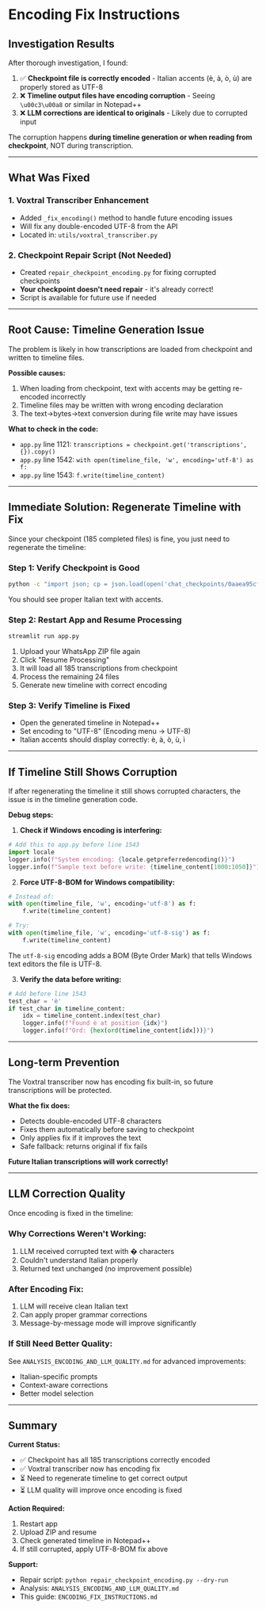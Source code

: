 # Encoding Fix Instructions

## Investigation Results

After thorough investigation, I found:

1. ✅ **Checkpoint file is correctly encoded** - Italian accents (è, à, ò, ù) are properly stored as UTF-8
2. ❌ **Timeline output files have encoding corruption** - Seeing `\u00c3\u00a8` or similar in Notepad++
3. ❌ **LLM corrections are identical to originals** - Likely due to corrupted input

The corruption happens **during timeline generation or when reading from checkpoint**, NOT during transcription.

---

## What Was Fixed

### 1. Voxtral Transcriber Enhancement
- Added `_fix_encoding()` method to handle future encoding issues
- Will fix any double-encoded UTF-8 from the API
- Located in: `utils/voxtral_transcriber.py`

### 2. Checkpoint Repair Script (Not Needed)
- Created `repair_checkpoint_encoding.py` for fixing corrupted checkpoints
- **Your checkpoint doesn't need repair** - it's already correct!
- Script is available for future use if needed

---

## Root Cause: Timeline Generation Issue

The problem is likely in how transcriptions are loaded from checkpoint and written to timeline files.

**Possible causes:**
1. When loading from checkpoint, text with accents may be getting re-encoded incorrectly
2. Timeline files may be written with wrong encoding declaration
3. The text→bytes→text conversion during file write may have issues

**What to check in the code:**
- `app.py` line 1121: `transcriptions = checkpoint.get('transcriptions', {}).copy()`
- `app.py` line 1542: `with open(timeline_file, 'w', encoding='utf-8') as f:`
- `app.py` line 1543: `f.write(timeline_content)`

---

## Immediate Solution: Regenerate Timeline with Fix

Since your checkpoint (185 completed files) is fine, you just need to regenerate the timeline:

### Step 1: Verify Checkpoint is Good
```bash
python -c "import json; cp = json.load(open('chat_checkpoints/0aaea95cfed6437f_checkpoint.json', 'r', encoding='utf-8')); text = cp['transcriptions']['PTT-20250226-WA0001.opus']['text']; print('Sample:', text[60:120]); print('Has proper accents:', 'è' in text)"
```

You should see proper Italian text with accents.

### Step 2: Restart App and Resume Processing
```bash
streamlit run app.py
```

1. Upload your WhatsApp ZIP file again
2. Click "Resume Processing"
3. It will load all 185 transcriptions from checkpoint
4. Process the remaining 24 files
5. Generate new timeline with correct encoding

### Step 3: Verify Timeline is Fixed
- Open the generated timeline in Notepad++
- Set encoding to "UTF-8" (Encoding menu → UTF-8)
- Italian accents should display correctly: è, à, ò, ù, ì

---

## If Timeline Still Shows Corruption

If after regenerating the timeline it still shows corrupted characters, the issue is in the timeline generation code.

**Debug steps:**

1. **Check if Windows encoding is interfering:**
```python
# Add this to app.py before line 1543
import locale
logger.info(f"System encoding: {locale.getpreferredencoding()}")
logger.info(f"Sample text before write: {timeline_content[1000:1050]}")
```

2. **Force UTF-8-BOM for Windows compatibility:**
```python
# Instead of:
with open(timeline_file, 'w', encoding='utf-8') as f:
    f.write(timeline_content)

# Try:
with open(timeline_file, 'w', encoding='utf-8-sig') as f:
    f.write(timeline_content)
```

The `utf-8-sig` encoding adds a BOM (Byte Order Mark) that tells Windows text editors the file is UTF-8.

3. **Verify the data before writing:**
```python
# Add before line 1543
test_char = 'è'
if test_char in timeline_content:
    idx = timeline_content.index(test_char)
    logger.info(f"Found è at position {idx}")
    logger.info(f"Ord: {hex(ord(timeline_content[idx]))}")
```

---

## Long-term Prevention

The Voxtral transcriber now has encoding fix built-in, so future transcriptions will be protected.

**What the fix does:**
- Detects double-encoded UTF-8 characters
- Fixes them automatically before saving to checkpoint
- Only applies fix if it improves the text
- Safe fallback: returns original if fix fails

**Future Italian transcriptions will work correctly!**

---

## LLM Correction Quality

Once encoding is fixed in the timeline:

### Why Corrections Weren't Working:
1. LLM received corrupted text with � characters
2. Couldn't understand Italian properly
3. Returned text unchanged (no improvement possible)

### After Encoding Fix:
1. LLM will receive clean Italian text
2. Can apply proper grammar corrections
3. Message-by-message mode will improve significantly

### If Still Need Better Quality:
See `ANALYSIS_ENCODING_AND_LLM_QUALITY.md` for advanced improvements:
- Italian-specific prompts
- Context-aware corrections
- Better model selection

---

## Summary

**Current Status:**
- ✅ Checkpoint has all 185 transcriptions correctly encoded
- ✅ Voxtral transcriber now has encoding fix
- ⏳ Need to regenerate timeline to get correct output
- ⏳ LLM quality will improve once encoding is fixed

**Action Required:**
1. Restart app
2. Upload ZIP and resume
3. Check generated timeline in Notepad++
4. If still corrupted, apply UTF-8-BOM fix above

**Support:**
- Repair script: `python repair_checkpoint_encoding.py --dry-run`
- Analysis: `ANALYSIS_ENCODING_AND_LLM_QUALITY.md`
- This guide: `ENCODING_FIX_INSTRUCTIONS.md`
